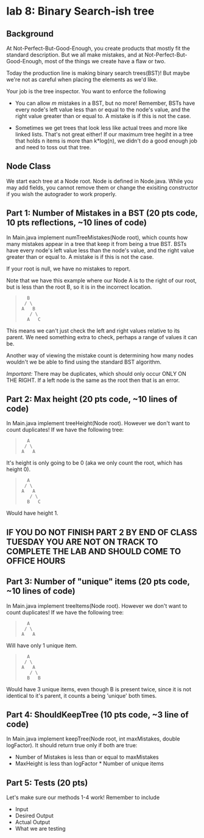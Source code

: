 # lab 8: Binary Search-ish tree
## Background
At Not-Perfect-But-Good-Enough, you create products that mostly fit the standard description. But we all make mistakes, and at Not-Perfect-But-Good-Enough, most of the things we create have a flaw or two. 

Today the production line is making binary search trees(BST)! But maybe we're not as careful when placing the elements as we'd like. 

Your job is the tree inspector. You want to enforce the following

* You can allow *m* mistakes in a BST, but no more! Remember, BSTs have every node's left value less than or equal to the node's value, and the right value greater than or equal to. A mistake is if this is not the case.

* Sometimes we get trees that look less like actual trees and more like linked lists. That's not great either! If our maximum tree hegiht in a tree that holds n items is more than k*log(n), we didn't do a good enough job and need to toss out that tree.

## Node Class
We start each tree at a Node root. Node is defined in Node.java. While you may add fields, you cannot remove them or change the exisiting constructor if you wish the autograder to work properly.

## Part 1: Number of Mistakes in a BST (20 pts code, 10 pts reflections, ~10 lines of code)
In Main.java implement numTreeMistakes(Node root), which counts how many mistakes appear in a tree that keep it from being a true BST. BSTs have every node's left value less than the node's value, and the right value greater than or equal to. A mistake is if this is not the case.

If your root is null, we have no mistakes to report.


Note that we have this example where our Node A is to the right of our root, but is less than the root B, so it is in the incorrect location. 
>       B
>      / \
>     A   B
>        / \
>       A   C

This means we can't just check the left and right values relative to its parent. We need something extra to check, perhaps a range of values it can be.


Another way of viewing the mistake count is determining how many nodes wouldn't we be able to find using the standard BST algorithm. 


*Important:* There may be duplicates, which should only occur ONLY ON THE RIGHT. If a left node is the same as the root then that is an error. 

## Part 2: Max height (20 pts code, ~10 lines of code)
In Main.java implement treeHeight(Node root). However we don't want to count duplicates! If we have the following tree:
 >       A
 >      / \
 >     A   A

It's height is only going to be 0 (aka we only count the root, which has height 0).
 >       A
 >      / \
 >     A   A
 >        / \
 >       B   C

Would have height 1.


## IF YOU DO NOT FINISH PART 2 BY END OF CLASS TUESDAY YOU ARE NOT ON TRACK TO COMPLETE THE LAB AND SHOULD COME TO OFFICE HOURS


## Part 3: Number of "unique" items (20 pts code, ~10 lines of code)
In Main.java implement treeItems(Node root). However we don't want to count duplicates! If we have the following tree:
 >       A
 >      / \
 >     A   A

Will have only 1 unique item.
 >       A
 >      / \
 >     A   A
 >        / \
 >       B   B

Would have 3 unique items, even though B is present twice, since it is not identical to it's parent, it counts a being 'unique' both times.

## Part 4: ShouldKeepTree (10 pts code, ~3 line of code)
In Main.java implement keepTree(Node root, int maxMistakes, double logFactor). It should return true only if both are true:
* Number of Mistakes is less than or equal to maxMistakes
* MaxHeight is less than logFactor * Number of unique items

## Part 5: Tests (20 pts)
Let's make sure our methods 1-4 work! Remember to include
* Input
* Desired Output
* Actual Output
* What we are testing
